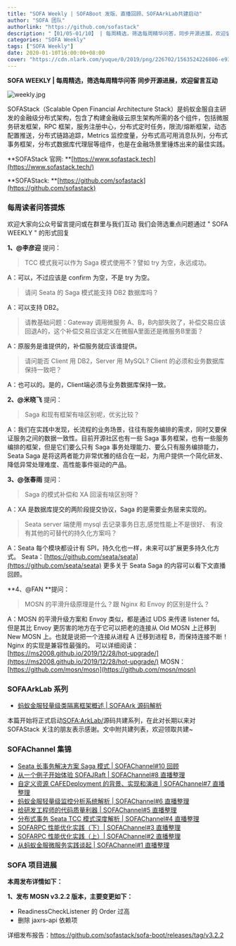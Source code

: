 ```yaml
---
title: "SOFA Weekly | SOFABoot 发版、直播回顾、SOFAArkLab共建启动"
author: "SOFA 团队"
authorlink: "https://github.com/sofastack"
description: "【01/05-01/10】 | 每周精选，筛选每周精华问答，同步开源进展，欢迎留言互动。"
categories: "SOFA Weekly"
tags: ["SOFA Weekly"]
date: 2020-01-10T16:00:00+08:00
cover: "https://cdn.nlark.com/yuque/0/2019/png/226702/1563524226806-e93607a3-1b77-4ca2-8c3c-0384ab966154.png"
---
```


**SOFA WEEKLY | 每周精选，筛选每周精华问答**
**同步开源进展，欢迎留言互动**

![weekly.jpg](https://cdn.nlark.com/yuque/0/2019/jpeg/226702/1562925824761-fc720f21-9622-437b-a783-0b0729eda119.jpeg)

SOFAStack（Scalable Open Financial Architecture Stack）是蚂蚁金服自主研发的金融级分布式架构，包含了构建金融级云原生架构所需的各个组件，包括微服务研发框架，RPC 框架，服务注册中心，分布式定时任务，限流/熔断框架，动态配置推送，分布式链路追踪，Metrics 监控度量，分布式高可用消息队列，分布式事务框架，分布式数据库代理层等组件，也是在金融场景里锤炼出来的最佳实践。

**SOFAStack 官网: **[https://www.sofastack.tech](https://www.sofastack.tech/)

**SOFAStack: **[https://github.com/sofastack](https://github.com/sofastack)

### 每周读者问答提炼

欢迎大家向公众号留言提问或在群里与我们互动
我们会筛选重点问题通过 " SOFA WEEKLY " 的形式回复

**1、@李彦迎** 提问：

> TCC 模式我可以作为 Saga 模式使用不？譬如 try 为空，永远成功。

A：可以，不过应该是 confirm 为空，不是 try 为空。

> 请问 Seata 的 Saga 模式能支持 DB2 数据库吗？

A：可以支持 DB2。

> 请教基础问题：Gateway 调用微服务 A、B，B内部失败了，补偿交易应该回退A的，这个补偿交易应该定义在微服A里面还是微服务B里面？

A：原服务是谁提供的，补偿服务就应该谁提供。

> 请问能否 Client 用 DB2，Server 用 MySQL? Client 的必须和业务数据库保持一致吧？

A：也可以的。是的，Client端必须与业务数据库保持一致。

**2、@米晓飞** 提问：

> Saga 和现有框架有啥区别呢，优劣比较？

A：我们在实践中发现，长流程的业务场景，往往有服务编排的需求，同时又要保证服务之间的数据一致性。目前开源社区也有一些 Saga 事务框架，也有一些服务编排的框架，但是它们要么只有 Saga 事务处理能力、要么只有服务编排能力，Seata Saga 是将这两者能力非常优雅的结合在一起，为用户提供一个简化研发、降低异常处理难度、高性能事件驱动的产品。

**3、@张春雨** 提问：

> Saga 的模式补偿和 XA 回滚有啥区别呀？

A：XA 是数据库提交的两阶段提交协议，Saga 的是需要业务层来实现的。

> Seata server 端使用 mysql 去记录事务日志,感觉性能上不是很好、  有没有其他的可替代的持久化方案吗？

A：Seata 每个模块都设计有 SPI，持久化也一样，未来可以扩展更多持久化方式。
Seata：[https://github.com/seata/seata](https://github.com/seata/seata)
更多关于 Seata Saga 的内容可以看下文直播回顾。

**4、@FAN **提问：

> MOSN 的平滑升级原理是什么？跟 Nginx 和 Envoy 的区别是什么？

A：MOSN 的平滑升级方案和 Envoy 类似，都是通过 UDS 来传递 listener fd。但是其比 Envoy 更厉害的地方在于它可以把老的连接从 Old MOSN 上迁移到 New MOSN 上。也就是说把一个连接从进程 A 迁移到进程 B，而保持连接不断！Nginx 的实现是兼容性最强的。
可以详细阅读：[https://ms2008.github.io/2019/12/28/hot-upgrade/](https://ms2008.github.io/2019/12/28/hot-upgrade/)
MOSN：[https://github.com/mosn/mosn](https://github.com/mosn/mosn)

### SOFAArkLab 系列

- [蚂蚁金服轻量级类隔离框架概述 | SOFAArk 源码解析](/blog/sofa-ark-overview/)

本篇开始将正式启动<SOFA:ArkLab/>源码共建系列，在此对长期以来对 SOFAStack 关注的朋友表示感谢。文中附共建列表，欢迎领取共建~

### SOFAChannel 集锦

- [Seata 长事务解决方案 Saga 模式 | SOFAChannel#10 回顾](/blog/sofa-channel-10-retrospect/)
- [从一个例子开始体验 SOFAJRaft | SOFAChannel#8 直播整理](/blog/sofa-channel-8-retrospect/)
- [自定义资源 CAFEDeployment 的背景、实现和演进 | SOFAChannel#7 直播整理](/blog/sofa-channel-7-retrospect/)
- [蚂蚁金服轻量级监控分析系统解析 | SOFAChannel#6 直播整理](/blog/sofa-channel-6-retrospect/)
- [给研发工程师的代码质量利器 | SOFAChannel#5 直播整理](/blog/sofa-channel-5-retrospect/)
- [分布式事务 Seata TCC 模式深度解析 | SOFAChannel#4 直播整理](/blog/sofa-channel-4-retrospect/)
- [SOFARPC 性能优化实践（下）| SOFAChannel#3 直播整理](/blog/sofa-channel-3-retrospect/)
- [SOFARPC 性能优化实践（上）| SOFAChannel#2 直播整理](/blog/sofa-channel-2-retrospect/)
- [从蚂蚁金服微服务实践谈起 | SOFAChannel#1 直播整理](/blog/sofa-channel-1-retrospect/)

### SOFA 项目进展

**本周发布详情如下：**

**1、发布 MOSN v3.2.2 版本，主要变更如下：**

- ReadinessCheckListener 的 Order 过高
- 删除 jaxrs-api 依赖项

详细发布报告：https://github.com/sofastack/sofa-boot/releases/tag/v3.2.2
